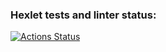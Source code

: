 ### Hexlet tests and linter status:
[![Actions Status](https://github.com/MiriyamBird/frontend-project-lvl1/workflows/hexlet-check/badge.svg)](https://github.com/MiriyamBird/frontend-project-lvl1/actions)